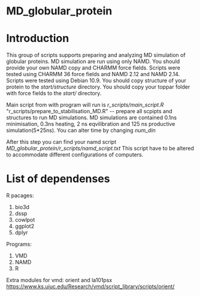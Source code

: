 # MD_globular_protein

# Introduction

This group of scripts supports preparing and analyzing MD simulation of globular proteins.
MD simulation are run using only NAMD. 
You should provide your own NAMD copy and CHARMM force fields.
Scripts were tested using CHARMM 36 force fields  and NAMD 2.12 and NAMD 2.14.
Scripts were tested using Debian 10.9.
You should copy structure of your protein to the _*start/structure*_ directory.
You should copy your toppar folder with force fields to the _*start/*_ directory.

Main script from with program will run is _*r_scripts/main_script.R*_
"r_scripts/prepare_to_stabilisation_MD.R" -- prepare all scpipts and structures 
to run MD simulations. MD simulations are contained 0.1ns minimisation, 0.3ns heating,
2 ns eqvilibration and 125 ns productive simulation(5\*25ns). 
You can alter time by changing _*num_din*_

After this step you can find your namd script _*MD\_globular\_protein/r\_scripts/namd\_script.txt*_
This script have to be altered to accommodate different configurations of computers. 

# List of dependenses

R pacages:
1. bio3d
2. dssp
3. cowlpot
4. ggplot2
5. dplyr

Programs:
1. VMD
2. NAMD
3. R

Extra modules for vmd: orient and la101psx
https://www.ks.uiuc.edu/Research/vmd/script_library/scripts/orient/
